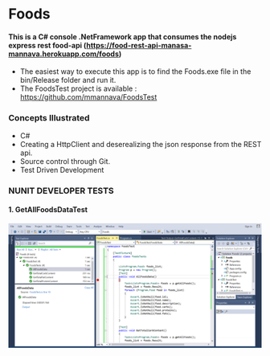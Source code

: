 # Foods

#### This is a C# console .NetFramework app that consumes the nodejs express rest food-api (https://food-rest-api-manasa-mannava.herokuapp.com/foods)


* The easiest way to execute this app is to find the Foods.exe file in the bin/Release folder and run it.
* The FoodsTest project is available : https://github.com/mmannava/FoodsTest

### Concepts Illustrated
* C# 
* Creating a HttpClient and deserealizing the json response from the REST api.
* Source control through Git. 
* Test Driven Development

### NUNIT DEVELOPER TESTS

#### 1. GetAllFoodsDataTest
![getallfoodsdatatest](https://github.com/mmannava/HTTP-VERBS-Req-Res/blob/master/AllFoodsDataTest.PNG)
